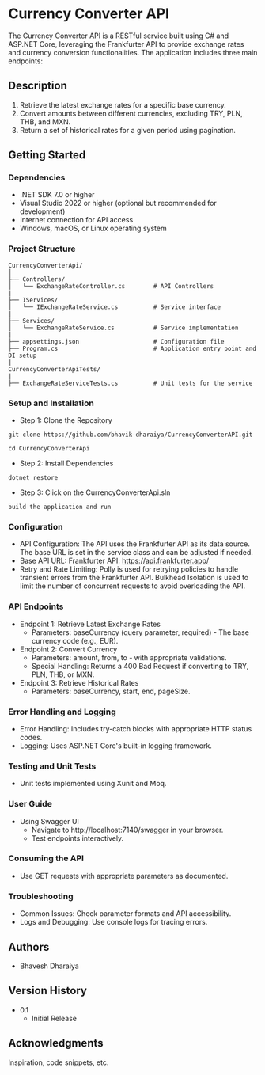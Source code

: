 # Currency Converter API
The Currency Converter API is a RESTful service built using C# and ASP.NET Core, leveraging the Frankfurter API to provide exchange rates and currency conversion functionalities. The application includes three main endpoints:

## Description
1.	Retrieve the latest exchange rates for a specific base currency.
2.	Convert amounts between different currencies, excluding TRY, PLN, THB, and MXN.
3.	Return a set of historical rates for a given period using pagination.

## Getting Started

### Dependencies
* .NET SDK 7.0 or higher
* Visual Studio 2022 or higher (optional but recommended for development)
* Internet connection for API access
* Windows, macOS, or Linux operating system

### Project Structure
```
CurrencyConverterApi/
│
├── Controllers/
│   └── ExchangeRateController.cs        # API Controllers
|
├── IServices/
│   └── IExchangeRateService.cs          # Service interface
|
├── Services/
│   └── ExchangeRateService.cs           # Service implementation
|
├── appsettings.json                     # Configuration file
├── Program.cs                           # Application entry point and DI setup
|
CurrencyConverterApiTests/
|
├── ExchangeRateServiceTests.cs          # Unit tests for the service
```

### Setup and Installation
* Step 1: Clone the Repository
```
git clone https://github.com/bhavik-dharaiya/CurrencyConverterAPI.git
```

```
cd CurrencyConverterApi
```

* Step 2: Install Dependencies
```
dotnet restore
```

* Step 3: Click on the CurrencyConverterApi.sln
```
build the application and run
```

### Configuration
* API Configuration: The API uses the Frankfurter API as its data source. The base URL is set in the service class and can be adjusted if needed.
* Base API URL: Frankfurter API: https://api.frankfurter.app/
* Retry and Rate Limiting: Polly is used for retrying policies to handle transient errors from the Frankfurter API. Bulkhead Isolation is used to limit the number of concurrent requests to avoid overloading the API.

### API Endpoints
* Endpoint 1: Retrieve Latest Exchange Rates
   * Parameters: baseCurrency (query parameter, required) - The base currency code (e.g., EUR).
* Endpoint 2: Convert Currency
   * Parameters: amount, from, to - with appropriate validations.
   * Special Handling: Returns a 400 Bad Request if converting to TRY, PLN, THB, or MXN.
* Endpoint 3: Retrieve Historical Rates
   * Parameters: baseCurrency, start, end, pageSize.

### Error Handling and Logging
* Error Handling: Includes try-catch blocks with appropriate HTTP status codes.
* Logging: Uses ASP.NET Core's built-in logging framework.

### Testing and Unit Tests
* Unit tests implemented using Xunit and Moq.

### User Guide
* Using Swagger UI
  * Navigate to http://localhost:7140/swagger in your browser.
  * Test endpoints interactively.

### Consuming the API
* Use GET requests with appropriate parameters as documented.

### Troubleshooting
* Common Issues: Check parameter formats and API accessibility.
* Logs and Debugging: Use console logs for tracing errors.

## Authors
* Bhavesh Dharaiya

## Version History
* 0.1
    * Initial Release

## Acknowledgments
Inspiration, code snippets, etc.
